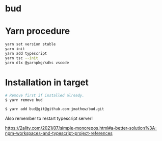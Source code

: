# bud

# Yarn procedure
```sh
yarn set version stable
yarn init
yarn add typescript
yarn tsc --init
yarn dlx @yarnpkg/sdks vscode
```

# Installation in target
```sh
# Remove first if installed already.
$ yarn remove bud

$ yarn add bud@git@github.com:jmathew/bud.git
```

Also remember to restart typescript server!


https://2ality.com/2021/07/simple-monorepos.html#a-better-solution%3A-npm-workspaces-and-typescript-project-references